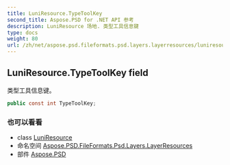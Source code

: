 ```yaml
---
title: LuniResource.TypeToolKey
second_title: Aspose.PSD for .NET API 参考
description: LuniResource 场地. 类型工具信息键
type: docs
weight: 80
url: /zh/net/aspose.psd.fileformats.psd.layers.layerresources/luniresource/typetoolkey/
---
```

## LuniResource.TypeToolKey field

类型工具信息键。

```csharp
public const int TypeToolKey;
```

### 也可以看看

* class [LuniResource](../)
* 命名空间 [Aspose.PSD.FileFormats.Psd.Layers.LayerResources](../../luniresource/)
* 部件 [Aspose.PSD](../../../)


